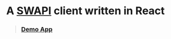 # A [SWAPI](https://swapi.dev/) client written in React


> ### [Demo App](https://swapiclient.chaynikz.ru/)





